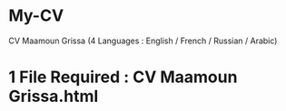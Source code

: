 # My-CV
CV Maamoun Grissa (4 Languages : English / French / Russian / Arabic)

# 1 File Required : CV Maamoun Grissa.html
